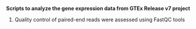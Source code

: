 

<b>Scripts to analyze the gene expression data from GTEx Release v7 project</b>
<ol type="1">
  <li>Quality control of paired-end reads were assessed using FastQC tools</li>
<ol>
